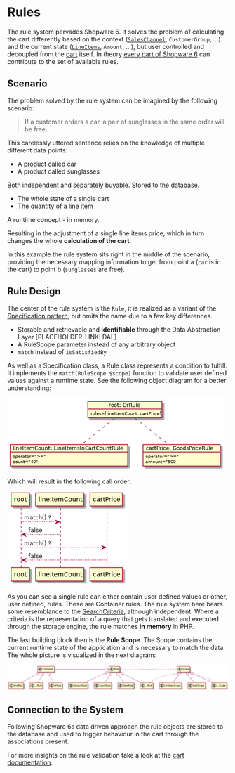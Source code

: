 # Rules

The rule system pervades Shopware 6. It solves the problem of calculating the cart differently based on the context ([`SalesChannel`](/concepts/commerce/catalog/sales-channels.md), `CustomerGroup`, ...) and the current state ([`LineItems`](/concepts/commerce/checkout/cart.md#line-items), `Amount`, ...), but user controlled and decoupled from the [cart](/concepts/commerce/checkout/cart.md) itself. In theory [every part of Shopware 6](/resources/references/core-reference/rules-reference.md) can contribute to the set of available rules.

## Scenario

The problem solved by the rule system can be imagined by the following scenario:

> If a customer orders a car, a pair of sunglasses in the same order will be free.

This carelessly uttered sentence relies on the knowledge of multiple different data points:

- A product called car
- A product called sunglasses

Both independent and separately buyable. Stored to the database.

- The whole state of a single cart
- The quantity of a line item

A runtime concept - in memory.

Resulting in the adjustment of a single line items price, which in turn changes the whole **calculation of the cart**.

In this example the rule system sits right in the middle of the scenario, providing the necessary mapping information to get from point a (`car` is in the cart) to point b (`sunglasses` are free).

## Rule Design

The center of the rule system is the `Rule`, it is realized as a variant of the [Specification pattern](https://en.wikipedia.org/wiki/Specification_pattern), but omits the name due to a few key differences.

- Storable and retrievable and **identifiable** through the Data Abstraction Layer \[PLACEHOLDER-LINK: DAL\]
- A RuleScope parameter instead of any arbitrary object
- `match` instead of `isSatisfiedBy`

As well as a Specification class, a Rule class represents a condition to fulfill. It implements the `match(RuleScope $scope)` function to validate user defined values against a runtime state. See the following object diagram for a better understanding:

![](../../.gitbook/assets/rule-objects.png)

Which will result in the following call order:

![](../../.gitbook/assets/rule-sequence.png)

As you can see a single rule can either contain user defined values or other, user defined, rules. These are Container rules. The rule system here bears some resemblance to the [SearchCriteria](/guides/plugins/plugins/framework/data-handling/reading-data.md#filtering), although independent. Where a criteria is the representation of a query that gets translated and executed through the storage engine, the rule matches **in memory** in PHP.

The last building block then is the **Rule Scope**. The Scope contains the current runtime state of the application and is necessary to match the data. The whole picture is visualized in the next diagram:

![](../../.gitbook/assets/rule-classes.png)

## Connection to the System

Following Shopware 6s data driven approach the rule objects are stored to the database and used to trigger behaviour in the cart through the associations present.

For more insights on the rule validation take a look at the [cart documentation](/concepts/commerce/checkout/cart.md#context-rules).